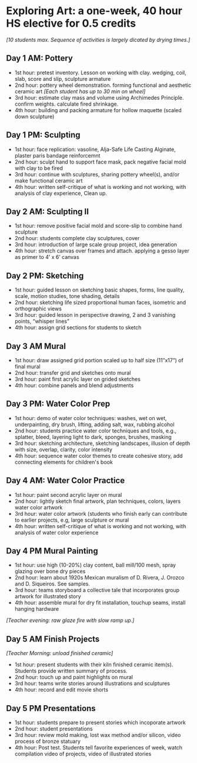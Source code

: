 # Exploring Art: a one-week, 40 hour HS elective for 0.5 credits
*[10 students max. Sequence of activities is largely dicated by drying times.]*

## Day 1 AM: Pottery
- 1st hour: pretest inventory. Lesson on working with clay. wedging, coil, slab, score and slip, sculpture armature 
- 2nd hour: pottery wheel demonstration. forming functional and aesthetic ceramic art
*[Each student has up to 30 min on wheel]*
- 3rd hour: estimate clay mass and volume using Archimedes Principle. confirm weights. calculate fired shrinkage.
- 4th hour: building and packing armature for hollow maquette (scaled down sculpture)

## Day 1 PM: Sculpting
- 1st hour: face replication: vasoline, Alja-Safe Life Casting Alginate, plaster paris bandage reinforcemnt
- 2nd hour: sculpt hand to support face mask, pack negative facial mold with clay to be fired
- 3rd hour: continue with sculptures, sharing pottery wheel(s), and/or make functional ceramic art
- 4th hour: written self-critique of what is working and not working, with analysis of clay experience, Clean up.

## Day 2 AM: Sculpting II
- 1st hour: remove positive facial mold and score-slip to combine hand sculpture
- 2nd hour: students complete clay sculptures, cover
- 3rd hour: introduction of large scale group project, idea generation
- 4th hour: stretch canvas over frames and attach. applying a gesso layer as primer to 4’ x 6’ canvas

## Day 2 PM: Sketching 
- 1st hour: guided lesson on sketching basic shapes, forms, line quality, scale, motion studies, tone shading, details
- 2nd hour: sketching life sized proportional human faces, isometric and orthographic views
- 3rd hour: guided lesson in perspective drawing, 2 and 3 vanishing points, “whisper lines”
- 4th hour: assign grid sections for students to sketch

## Day 3 AM Mural
- 1st hour: draw assigned grid portion scaled up to half size (11”x17”) of final mural
- 2nd hour: transfer grid and sketches onto mural
- 3rd hour: paint first acrylic layer on grided sketches
- 4th hour: combine panels and blend adjustments

## Day 3 PM: Water Color Prep
- 1st hour: demo of water color techniques: washes, wet on wet, underpainting, dry brush, lifting, adding salt, wax, rubbing alcohol
- 2nd hour: students practice water color techniques and tools, e.g., splatter, bleed, layering light to dark, sponges, brushes, masking
- 3rd hour: sketching architecture, sketching landscapes, illusion of depth with size, overlap, clarity, color intensity
- 4th hour: sequence water color themes to create cohesive story, add connecting elements for children's book

## Day 4 AM: Water Color Practice 
- 1st hour: paint second acrylic layer on mural
- 2nd hour: lightly sketch final artwork, plan techniques, colors, layers water color artwork
- 3rd hour: water color artwork (students who finish early can contribute to earlier projects, e.g, large sculpture or mural
- 4th hour: written self-critique of what is working and not working, with analysis of water color experience

## Day 4 PM Mural Painting
- 1st hour: use high (10-20%) clay content, ball mill/100 mesh, spray glazing over bone dry pieces
- 2nd hour: learn about 1920s Mexican muralism of D. Rivera, J. Orozco and D. Siqueiros. See samples.
- 3rd hour: teams storyboard a collective tale that incorporates group artwork for illustrated story
- 4th hour: assemble mural for dry fit installation, touchup seams, install hanging hardware

*[Teacher evening: raw glaze fire with slow ramp up.]*

## Day 5 AM Finish Projects
*[Teacher Morning: unload finished ceramic]*
- 1st hour: present students with their kiln finished ceramic item(s). Students provide written summary of process.
- 2nd hour: touch up and paint highlights on mural
- 3rd hour: teams write stories around illustrations and sculptures
- 4th hour: record and edit movie shorts

## Day 5 PM Presentations
- 1st hour: students prepare to present stories which incoporate artwork
- 2nd hour: student presentations
- 3rd hour: review mold making, lost wax method and/or silicon, video process of bronze statuary
- 4th hour: Post test. Students tell favorite experiences of week, watch compilation video of projects, video of illustrated stories
